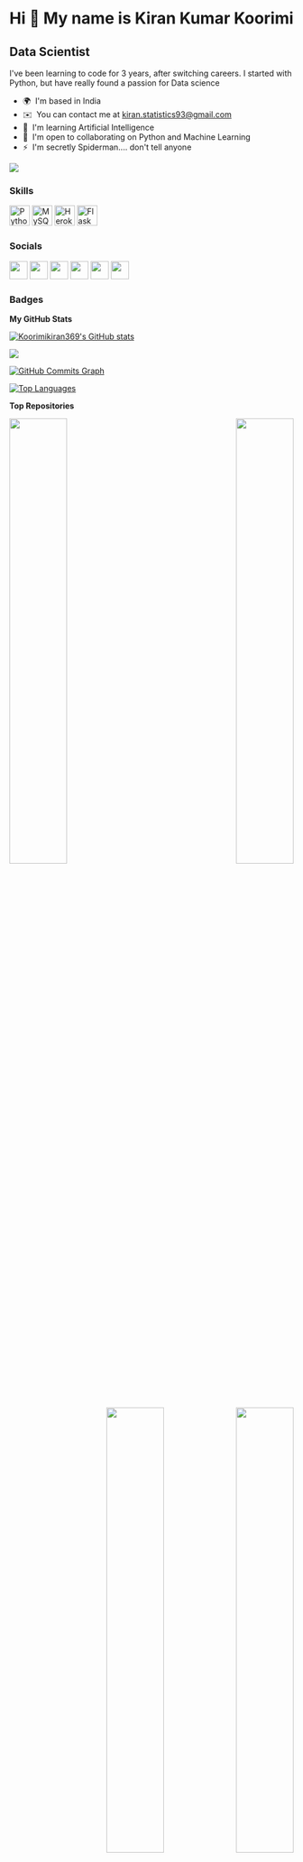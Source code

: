 Hi 👋 My name is Kiran Kumar Koorimi
====================================

Data Scientist
--------------

I've been learning to code for 3 years, after switching careers. I started with Python, but have really found a passion for Data science

* 🌍  I'm based in India
* ✉️  You can contact me at [kiran.statistics93@gmail.com](mailto:kiran.statistics93@gmail.com)
* 🧠  I'm learning Artificial Intelligence
* 🤝  I'm open to collaborating on Python and Machine Learning
* ⚡  I'm secretly Spiderman.... don't tell anyone

<a href="https://www.github.com/Koorimikiran369" target="_blank" rel="noreferrer"><img
src="https://img.shields.io/github/followers/Koorimikiran369?logo=github&style=for-the-badge&color=0891b2&labelColor=1c1917" /></a>

### Skills

<p align="left">
<a href="https://www.python.org/" target="_blank" rel="noreferrer"><img src="https://raw.githubusercontent.com/danielcranney/readme-generator/main/public/icons/skills/python-colored.svg" width="36" height="36" alt="Python" /></a>
<a href="https://www.mysql.com/" target="_blank" rel="noreferrer"><img src="https://raw.githubusercontent.com/danielcranney/readme-generator/main/public/icons/skills/mysql-colored.svg" width="36" height="36" alt="MySQL" /></a>
<a href="https://www.heroku.com/" target="_blank" rel="noreferrer"><img src="https://raw.githubusercontent.com/danielcranney/readme-generator/main/public/icons/skills/heroku-colored.svg" width="36" height="36" alt="Heroku" /></a>
<a href="https://flask.palletsprojects.com/en/2.0.x/" target="_blank" rel="noreferrer"><img src="https://raw.githubusercontent.com/danielcranney/readme-generator/main/public/icons/skills/flask-colored.svg" width="36" height="36" alt="Flask" /></a>
</p>


### Socials

<p align="left"> <a href="https://www.facebook.com/Kiran Koorimi" target="_blank" rel="noreferrer"><img src="https://raw.githubusercontent.com/danielcranney/readme-generator/main/public/icons/socials/facebook.svg" width="32" height="32" /></a> <a href="https://www.github.com/Koorimikiran369" target="_blank" rel="noreferrer"><img src="https://raw.githubusercontent.com/danielcranney/readme-generator/main/public/icons/socials/github.svg" width="32" height="32" /></a> <a href="http://www.instagram.com/koorimi_kiran" target="_blank" rel="noreferrer"><img src="https://raw.githubusercontent.com/danielcranney/readme-generator/main/public/icons/socials/instagram.svg" width="32" height="32" /></a> <a href="https://www.linkedin.com/in/kiran-data-scientist/" target="_blank" rel="noreferrer"><img src="https://raw.githubusercontent.com/danielcranney/readme-generator/main/public/icons/socials/linkedin.svg" width="32" height="32" /></a> <a href="http://www.medium.com/@KiranKoorimi" target="_blank" rel="noreferrer"><img src="https://raw.githubusercontent.com/danielcranney/readme-generator/main/public/icons/socials/medium.svg" width="32" height="32" /></a> <a href="https://www.twitter.com/kirankurmi369" target="_blank" rel="noreferrer"><img src="https://raw.githubusercontent.com/danielcranney/readme-generator/main/public/icons/socials/twitter.svg" width="32" height="32" /></a></p>

### Badges

<b>My GitHub Stats</b>

<a href="http://www.github.com/Koorimikiran369"><img src="https://github-readme-stats.vercel.app/api?username=Koorimikiran369&show_icons=true&hide=&count_private=true&title_color=0891b2&text_color=ffffff&icon_color=0891b2&bg_color=1c1917&hide_border=true&show_icons=true" alt="Koorimikiran369's GitHub stats" /></a>

<a href="http://www.github.com/Koorimikiran369"><img src="https://github-readme-streak-stats.herokuapp.com/?user=Koorimikiran369&stroke=ffffff&background=1c1917&ring=0891b2&fire=0891b2&currStreakNum=ffffff&currStreakLabel=0891b2&sideNums=ffffff&sideLabels=ffffff&dates=ffffff&hide_border=true" /></a>

<a href="http://www.github.com/Koorimikiran369"><img src="https://activity-graph.herokuapp.com/graph?username=Koorimikiran369&bg_color=1c1917&color=ffffff&line=0891b2&point=ffffff&area_color=1c1917&area=true&hide_border=true&custom_title=GitHub%20Commits%20Graph" alt="GitHub Commits Graph" /></a>

<a href="https://github.com/Koorimikiran369" align="left"><img src="https://github-readme-stats.vercel.app/api/top-langs/?username=Koorimikiran369&langs_count=10&title_color=0891b2&text_color=ffffff&icon_color=0891b2&bg_color=1c1917&hide_border=true&locale=en&custom_title=Top%20%Languages" alt="Top Languages" /></a>

<b>Top Repositories</b>

<div width="100%" align="center"><a href="https://github.com/Koorimikiran369/ Indian-Currency-Notes-Detection-Using-OpenCV" align="left"><img align="left" width="45%" src="https://github-readme-stats.vercel.app/api/pin/?username=Koorimikiran369&repo=Indian-Currency-Notes-Detection-Using-OpenCV&title_color=0891b2&text_color=ffffff&icon_color=0891b2&bg_color=1c1917&hide_border=true&locale=en" /></a><a href="https://github.com/Koorimikiran369/oyo-rooms-project" align="right"><img align="right" width="45%" src="https://github-readme-stats.vercel.app/api/pin/?username=Koorimikiran369&repo=oyo-rooms-project&title_color=0891b2&text_color=ffffff&icon_color=0891b2&bg_color=1c1917&hide_border=true&locale=en" /></a><a href="https://github.com/Koorimikiran369/oyo-rooms-project" align="right"><img align="right" width="45%" src="https://github-readme-stats.vercel.app/api/pin/?username=Koorimikiran369&repo=Deployment&title_color=0891b2&text_color=ffffff&icon_color=0891b2&bg_color=1c1917&hide_border=true&locale=en" /></a><a href="https://github.com/Koorimikiran369/cowin-vaccination-slot-availability" align="right"><img align="right" width="45%" src="https://github-readme-stats.vercel.app/api/pin/?username=Koorimikiran369&repo=cowin-vaccination-slot-availability&title_color=0891b2&text_color=ffffff&icon_color=0891b2&bg_color=1c1917&hide_border=true&locale=en" /></a></div><br /><br /><br /><br /><br /><br /><br />

